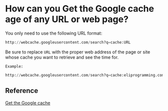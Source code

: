 # How can you Get the Google cache age of any URL or web page?

You only need to use the following URL format:

```python
http://webcache.googleusercontent.com/search?q=cache:URL
```

Be sure to replace `URL` with the proper web address of the page or site whose cache you want to retrieve and see the time for.

`Example:`

```python
http://webcache.googleusercontent.com/search?q=cache:eliprogramming.com
```

## Reference

[Get the Google cache](https://technicalmasterblog.wordpress.com/2018/08/28/how-can-you-get-the-google-cache-age-of-any-url-or-web-page/)
